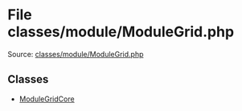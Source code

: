 File classes/module/ModuleGrid.php
=========

Source: [classes/module/ModuleGrid.php](https://github.com/PrestaShop/PrestaShop/blob/1.6.1.0/classes/module/ModuleGrid.php)


Classes
-------

* [ModuleGridCore](class.ModuleGridCore.md)

